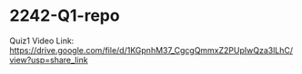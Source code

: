 # 2242-Q1-repo
Quiz1
Video Link:
https://drive.google.com/file/d/1KGpnhM37_CgcgQmmxZ2PUpIwQza3lLhC/view?usp=share_link
